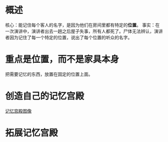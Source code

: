 # 概述
核心：能记住每个客人的名字，是因为他们在房间里都有特定的**位置**。
事实：在一次演讲中，演讲者出去一趟之后屋子失事，所有人都死了。尸体无法辨认，演讲者因为记住了每一个特定的位置，说出了每个位置的听众的名字。

# 重点是位置，而不是家具本身
把需要记忆的东西，放置在固定的位置上面。
# 创造自己的记忆宫殿
[记忆宫殿图像](obsidian://open?vault=obsidianPrivateNote&file=%E7%AC%94%E8%AE%B0%2Fmindmap%2F%E8%AE%B0%E5%BF%86%E5%AE%AB%E6%AE%BF%E5%85%B7%E4%BD%93%E5%9B%BE%E5%83%8F%20(2).html) 
# 拓展记忆宫殿
